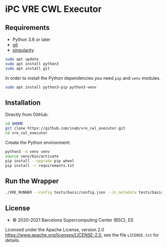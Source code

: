 # iPC VRE CWL Executor

## Requirements

- Python 3.6 or later
- [git](https://git-scm.com/downloads)
- [singularity](https://sylabs.io/singularity/)

```bash
sudo apt update
sudo apt install python3
sudo apt install git
```
 
In order to install the Python dependencies you need `pip` and `venv` modules.
```bash
sudo apt install python3-pip python3-venv
```

## Installation

Directly from GitHub:
```bash
cd $HOME
git clone https://github.com/inab/vre_cwl_executor.git
cd vre_cwl_executor
```

Create the Python environment:
```bash
python3 -m venv venv
source venv/bin/activate
pip install --upgrade pip wheel
pip install -r requirements.txt
```

## Run the Wrapper
```bash
./VRE_RUNNER --config tests/basic/config.json --in_metadata tests/basic/in_metadata.json --out_metadata out_metadata.json --log_file VRE_RUNNER.log
```

## License
* © 2020-2021 Barcelona Supercomputing Center (BSC), ES

Licensed under the Apache License, version 2.0 <https://www.apache.org/licenses/LICENSE-2.0>, see the file `LICENSE.txt` for details.

